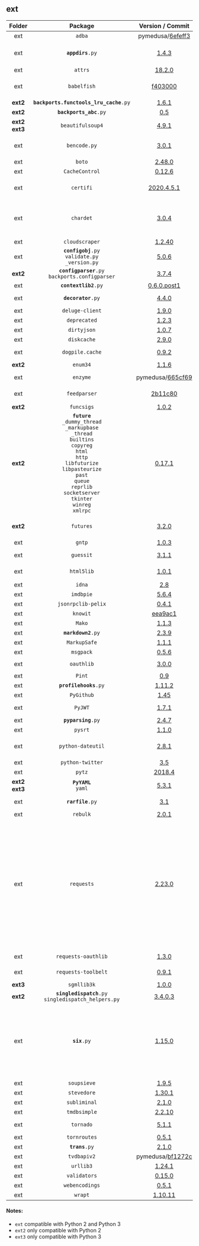 ## ext
Folder | Package | Version / Commit | Usage | Notes
:----: | :-----: | :--------------: | :---- | :----
ext | `adba` | pymedusa/[6efeff3](https://github.com/pymedusa/adba/tree/6efeff3a6bdcb6d45a4a79f424939ade2930e5f0) | **`medusa`** | -
ext | <code><b>appdirs</b>.py</code> | [1.4.3](https://pypi.org/project/appdirs/1.4.3/) | `simpleanidb`, `subliminal` (cli only) | -
ext | `attrs` | [18.2.0](https://pypi.org/project/attrs/18.2.0/) | `imdbpie` | Module: `attr`
ext | `babelfish` | [f403000](https://github.com/Diaoul/babelfish/tree/f403000dd63092cfaaae80be9f309fd85c7f20c9) | **`medusa`**, `guessit`, `knowit`, `subliminal` | -
**ext2** | <code><b>backports.functools_lru_cache</b>.py</code> | [1.6.1](https://pypi.org/project/backports.functools_lru_cache/1.6.1/) | `soupsieve` | -
**ext2** | <code><b>backports_abc</b>.py</code> | [0.5](https://pypi.org/project/backports_abc/0.5/) | `tornado` | -
**ext2 ext3** | `beautifulsoup4` | [4.9.1](https://pypi.org/project/beautifulsoup4/4.9.1/) | **`medusa`**, `subliminal` | Module: `bs4`
ext | `bencode.py` | [3.0.1](https://pypi.org/project/bencode.py/3.0.1/) | **`medusa`** | Module: `bencode`<br>Monkey-patched, see `medusa/init/__init__.py`
ext | `boto` | [2.48.0](https://pypi.org/project/boto/2.48.0/) | `imdbpie` | -
ext | `CacheControl` | [0.12.6](https://pypi.org/project/CacheControl/0.12.6/) | **`medusa`** | Module: `cachecontrol`
ext | `certifi` | [2020.4.5.1](https://pypi.org/project/certifi/2020.4.5.1/) | **`medusa`**, `requests`, `traktor` | -
ext | `chardet` | [3.0.4](https://pypi.org/project/chardet/3.0.4/) | **`medusa`**, `feedparser`, `html5lib`, `pysrt`, `requests`, `subliminal` | -
ext | `cloudscraper` | [1.2.40](https://pypi.org/project/cloudscraper/1.2.40/) | **`medusa`** | -
ext | <code><b>configobj</b>.py</code><br>`validate.py`<br>`_version.py` | [5.0.6](https://pypi.org/project/configobj/5.0.6/) | **`medusa`** | -
**ext2** | <code><b>configparser</b>.py</code><br>`backports.configparser` | [3.7.4](https://pypi.org/project/configparser/3.7.4/) | `adba` | -
ext | <code><b>contextlib2</b>.py</code> | [0.6.0.post1](https://pypi.org/project/contextlib2/0.6.0.post1/) | **`medusa`** | -
ext | <code><b>decorator</b>.py</code> | [4.4.0](https://pypi.org/project/decorator/4.4.0/) | `dogpile.cache`, `validators` | -
ext | `deluge-client` | [1.9.0](https://pypi.org/project/deluge-client/1.9.0/) | **`medusa`** | Module: `deluge_client`
ext | `deprecated` | [1.2.3](https://pypi.org/project/deprecated/1.2.3/) | `PyGithub` | -
ext | `dirtyjson` | [1.0.7](https://pypi.org/project/dirtyjson/1.0.7/) | **`medusa`** | -
ext | `diskcache` | [2.9.0](https://pypi.org/project/diskcache/2.9.0/) | `imdbpie` | -
ext | `dogpile.cache` | [0.9.2](https://pypi.org/project/dogpile.cache/0.9.2/) | **`medusa`**, `subliminal` | Module: `dogpile`
**ext2** | `enum34` | [1.1.6](https://pypi.org/project/enum34/1.1.6/) | **`medusa`** | Module: `enum`
ext | `enzyme` | pymedusa/[665cf69](https://github.com/pymedusa/enzyme/tree/665cf6948aab1c249dcc99bd9624a81d17b3302a) | `knowit`, `subliminal` | -
ext | `feedparser` | [2b11c80](https://github.com/kurtmckee/feedparser/tree/2b11c8028321ed43cbaf313f83b0c94820143d66) | **`medusa`** | Requires `sgmllib3k` on Python 3
**ext2** | `funcsigs` | [1.0.2](https://pypi.org/project/funcsigs/1.0.2/) | `Pint` | -
**ext2** | **`future`**<br>`_dummy_thread`<br>`_markupbase`<br>`_thread`<br>`builtins`<br>`copyreg`<br>`html`<br>`http`<br>`libfuturize`<br>`libpasteurize`<br>`past`<br>`queue`<br>`reprlib`<br>`socketserver`<br>`tkinter`<br>`winreg`<br>`xmlrpc` | [0.17.1](https://pypi.org/project/future/0.17.1/) | **`medusa`** | -
**ext2** | `futures` | [3.2.0](https://pypi.org/project/futures/3.2.0/) | **`medusa`**, `subliminal`, `tornado` | Module: `concurrent.futures`
ext | `gntp` | [1.0.3](https://pypi.org/project/gntp/1.0.3/) | **`medusa`** | -
ext | `guessit` | [3.1.1](https://pypi.org/project/guessit/3.1.1/) | **`medusa`**, `subliminal` | -
ext | `html5lib` | [1.0.1](https://pypi.org/project/html5lib/1.0.1/) | **`medusa`** (via `beautifulsoup4`) | -
ext | `idna` | [2.8](https://pypi.org/project/idna/2.8/) | `requests` | -
ext | `imdbpie` | [5.6.4](https://pypi.org/project/imdbpie/5.6.4/) | **`medusa`** | -
ext | `jsonrpclib-pelix` | [0.4.1](https://pypi.org/project/jsonrpclib-pelix/0.4.1/) | **`medusa`** | Module: `jsonrpclib`
ext | `knowit` | [eea9ac1](https://github.com/ratoaq2/knowit/tree/eea9ac18e38c930230cf81b5dca4a9af9fb10d4e) | **`medusa`** | -
ext | `Mako` | [1.1.3](https://pypi.org/project/Mako/1.1.3/) | **`medusa`** | Module: `mako`
ext | <code><b>markdown2</b>.py</code> | [2.3.9](https://pypi.org/project/markdown2/2.3.9/) | **`medusa`** | -
ext | `MarkupSafe` | [1.1.1](https://pypi.org/project/MarkupSafe/1.1.1/) | `Mako` | Module: `markupsafe`
ext | `msgpack` | [0.5.6](https://pypi.org/project/msgpack/0.5.6/) | `CacheControl` | -
ext | `oauthlib` | [3.0.0](https://pypi.org/project/oauthlib/3.0.0/) | `requests-oauthlib` | -
ext | `Pint` | [0.9](https://pypi.org/project/Pint/0.9/) | `knowit` | Module: `pint`
ext | <code><b>profilehooks</b>.py</code> | [1.11.2](https://pypi.org/project/profilehooks/1.11.2/) | **`medusa`** | -
ext | `PyGithub` | [1.45](https://pypi.org/project/PyGithub/1.45/) | **`medusa`** | Module: `github`
ext | `PyJWT` | [1.7.1](https://pypi.org/project/pyjwt/1.7.1/) | **`medusa`**, `PyGithub` | Module: `jwt`
ext | <code><b>pyparsing</b>.py</code> | [2.4.7](https://pypi.org/project/pyparsing/2.4.7/) | `cloudscraper` | -
ext | `pysrt` | [1.1.0](https://pypi.org/project/pysrt/1.1.0/) | `subliminal` | -
ext | `python-dateutil` | [2.8.1](https://pypi.org/project/python-dateutil/2.8.1/) | **`medusa`**, `guessit`, `imdbpie`, `tvdbapiv2` | Module: `dateutil`
ext | `python-twitter` | [3.5](https://pypi.org/project/python-twitter/3.5/) | **`medusa`** | Module: `twitter`
ext | `pytz` | [2018.4](https://pypi.org/project/pytz/2018.4/) | `subliminal` | -
**ext2 ext3** | **`PyYAML`**<br>`yaml` | [5.3.1](https://pypi.org/project/PyYAML/5.3.1/) | `knowit` | Module: `_yaml`
ext | <code><b>rarfile</b>.py</code> | [3.1](https://pypi.org/project/rarfile/3.1/) | **`medusa`**, `subliminal` | -
ext | `rebulk` | [2.0.1](https://pypi.org/project/rebulk/2.0.1/) | **`medusa`**, `guessit` | -
ext | `requests` | [2.23.0](https://pypi.org/project/requests/2.23.0/) | **`medusa`**, `adba`, `boto`, `CacheControl`, `cloudscraper`, `PyGithub`, `python-twitter`, `pytvmaze`, `requests-oauthlib`, `requests-toolbelt`, `rtorrent-python`, `simpleanidb`, `subliminal`, `tmdbsimple`, `traktor`, `tvdbapiv2` | -
ext | `requests-oauthlib` | [1.3.0](https://pypi.org/project/requests-oauthlib/1.3.0/) | **`medusa`**, `python-twitter` | Module: `requests_oauthlib`
ext | `requests-toolbelt` | [0.9.1](https://pypi.org/project/requests-toolbelt/0.9.1/) | `cloudscraper` | Module: `requests_toolbelt`
**ext3** | `sgmllib3k` | [1.0.0](https://pypi.org/project/sgmllib3k/1.0.0/) | `feedparser` | File: `sgmllib.py`
**ext2** | <code><b>singledispatch</b>.py</code><br>`singledispatch_helpers.py` | [3.4.0.3](https://pypi.org/project/singledispatch/3.4.0.3/) | `tornado` | -
ext | <code><b>six</b>.py</code> | [1.15.0](https://pypi.org/project/six/1.15.0/) | **`medusa`**, `adba`, `configobj`, `guessit`, `html5lib`, `imdbpie`, `knowit`, `PyGithub`, `rebulk`, `subliminal`, `tvdbapiv2`, `validators` | -
ext | `soupsieve` | [1.9.5](https://pypi.org/project/soupsieve/1.9.5/) | `beautifulsoup4` | -
ext | `stevedore` | [1.30.1](https://pypi.org/project/stevedore/1.30.1/) | `subliminal` | -
ext | `subliminal` | [2.1.0](https://pypi.org/project/subliminal/2.1.0/) | **`medusa`** | -
ext | `tmdbsimple` | [2.2.10](https://pypi.org/project/tmdbsimple/2.2.10/) | **`medusa`** | -
ext | `tornado` | [5.1.1](https://pypi.org/project/tornado/5.1.1/) | **`medusa`**, `tornroutes` | -
ext | `tornroutes` | [0.5.1](https://pypi.org/project/tornroutes/0.5.1/) | **`medusa`** | -
ext | <code><b>trans</b>.py</code> | [2.1.0](https://pypi.org/project/trans/2.1.0/) | `imdbpie` | -
ext | `tvdbapiv2` | pymedusa/[bf1272c](https://github.com/pymedusa/tvdbv2/tree/bf1272c9264c280c3048e89a1920e2bf5f386284) | **`medusa`** | -
ext | `urllib3` | [1.24.1](https://pypi.org/project/urllib3/1.24.1/) | `requests` | -
ext | `validators` | [0.15.0](https://pypi.org/project/validators/0.15.0/) | **`medusa`** | -
ext | `webencodings` | [0.5.1](https://pypi.org/project/webencodings/0.5.1/) | `html5lib` | -
ext | `wrapt` | [1.10.11](https://pypi.org/project/wrapt/1.10.11/) | `deprecated` | -

#### Notes:
- `ext` compatible with Python 2 and Python 3
- `ext2` only compatible with Python 2
- `ext3` only compatible with Python 3
